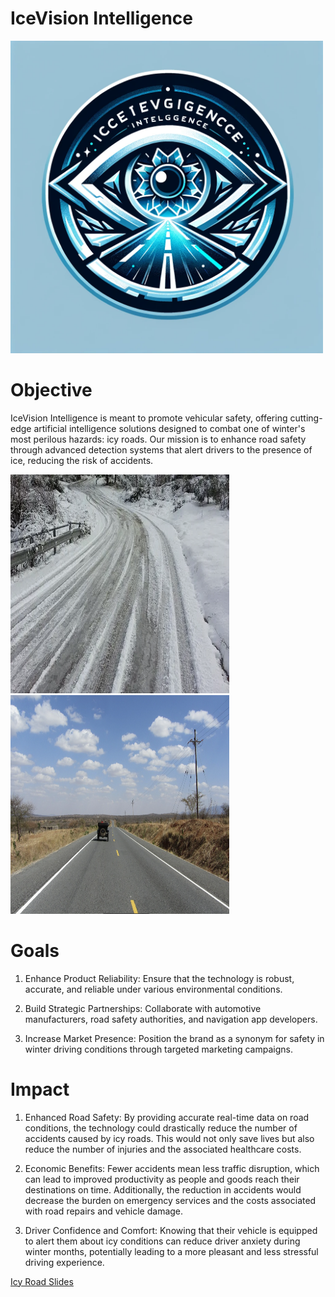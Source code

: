 # IceVision Intelligence

<img src = "IcyRoads.png" width = "500" height = "500">

# Objective
IceVision Intelligence is meant to promote vehicular safety, offering cutting-edge artificial intelligence solutions designed to combat one of winter's most perilous hazards: icy roads. Our mission is to enhance road safety through advanced detection systems that alert drivers to the presence of ice, reducing the risk of accidents. 

<img src = "Icy Roads 1.png" width = "350" height = "350">
<img src = "Icy Roads 2.png" width = "350" height = "350">

# Goals
1. Enhance Product Reliability: Ensure that the technology is robust, accurate, and reliable under various environmental conditions. 

2. Build Strategic Partnerships: Collaborate with automotive manufacturers, road safety authorities, and navigation app developers.

3. Increase Market Presence: Position the brand as a synonym for safety in winter driving conditions through targeted marketing campaigns.

# Impact 
1. Enhanced Road Safety: By providing accurate real-time data on road conditions, the technology could drastically reduce the number of accidents caused by icy roads. This would not only save lives but also reduce the number of injuries and the associated healthcare costs.

2. Economic Benefits: Fewer accidents mean less traffic disruption, which can lead to improved productivity as people and goods reach their destinations on time. Additionally, the reduction in accidents would decrease the burden on emergency services and the costs associated with road repairs and vehicle damage.

3. Driver Confidence and Comfort: Knowing that their vehicle is equipped to alert them about icy conditions can reduce driver anxiety during winter months, potentially leading to a more pleasant and less stressful driving experience.

[Icy Road Slides](https://docs.google.com/presentation/d/18Q3D1hVQ1lUIEyh8BX9vg-vuHmLc5DF_ei9m_K_i3oY/edit?usp=sharing)

